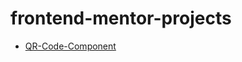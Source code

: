 # frontend-mentor-projects
 
- [QR-Code-Component](https://guddi8.github.io/frontend-mentor-projects/qr-code-component-main)

